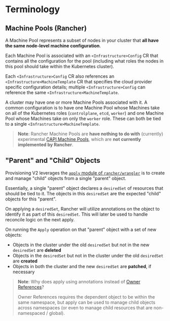# Terminology

## Machine Pools (Rancher)

A Machine Pool represents a subset of nodes in your cluster that **all have the same node-level machine configuration**.

Each Machine Pool is associated with an `<Infrastructure>Config` CR that contains all the configuration for the pool (including what roles the nodes in this pool should take within the Kubernetes cluster).

Each `<Infrastructure>Config` CR also references an `<Infrastructure>MachineTemplate` CR that specifies the cloud provider specific configuration details; multiple `<Infrastructure>Config` can reference the same `<Infrastructure>MachineTemplate`.

A cluster may have one or more Machine Pools associated with it. A common configuration is to have one Machine Pool whose Machines take on all of the Kubernetes roles (`controlplane`, `etcd`, `worker`) and one Machine Pool whose Machines take on only the `worker` role. These can both be tied to a single `<Infrastructure>MachineTemplate`.

> **Note**: Rancher Machine Pools are **have nothing to do with** (currently) experimental [CAPI Machine Pools](https://cluster-api.sigs.k8s.io/tasks/experimental-features/machine-pools.html), which are **not currently implemented by Rancher**.

## "Parent" and "Child" Objects

Provisioning V2 leverages the [`apply` module of `rancher/wrangler`](https://github.com/rancher/wrangler/tree/master/pkg/apply) is to create and manage "child" objects from a single "parent" object.

Essentially, a single "parent" object declares a `desiredSet` of resources that should be tied to it. The objects in this `desiredSet` are the expected "child" objects for this "parent".

On applying a `desiredSet`, Rancher will utilize annotations on the object to identify it as part of this `desiredSet`. This will later be used to handle reconcile logic on the next apply.

On running the `Apply` operation on that "parent" object with a set of new objects:
- Objects in the cluster under the old `desiredSet` but not in the new `desiredSet` are **deleted**
- Objects in the `desiredSet` but not in the cluster under the old `desiredSet` are **created**
- Objects in both the cluster and the new `desiredSet` are **patched**, if necessary

> **Note**: Why does apply using annotations instead of [Owner References](https://kubernetes.io/docs/concepts/overview/working-with-objects/owners-dependents/)?
>
> Owner References requires the dependent object to be within the same namespace, but apply can be used to manage child objects across namespaces (or even to manage child resources that are non-namespaced / global).

